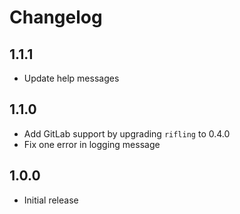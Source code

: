 Changelog
=========

1.1.1
-----

 - Update help messages

1.1.0
-----

 - Add GitLab support by upgrading `rifling` to 0.4.0
 - Fix one error in logging message

1.0.0
-----

 - Initial release
